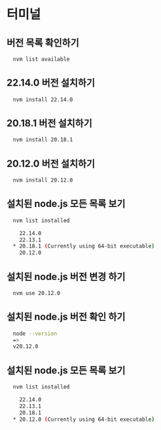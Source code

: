 # 터미널
## 버전 목록 확인하기
```bash
  nvm list available  
```
## 22.14.0 버전 설치하기
```bash
  nvm install 22.14.0
```
## 20.18.1 버전 설치하기
```bash
  nvm install 20.18.1
```
## 20.12.0 버전 설치하기
```bash
  nvm install 20.12.0
```

## 설치된 node.js 모든 목록 보기
```bash
  nvm list installed

    22.14.0
    22.13.1
  * 20.18.1 (Currently using 64-bit executable)
    20.12.0
```


## 설치된 node.js 버전 변경 하기
```bash
  nvm use 20.12.0
```


## 설치된 node.js 버전 확인 하기
```bash
  node --version
  =>
  v20.12.0
```


## 설치된 node.js 모든 목록 보기
```bash
  nvm list installed

    22.14.0
    22.13.1
    20.18.1
  * 20.12.0 (Currently using 64-bit executable)
```

